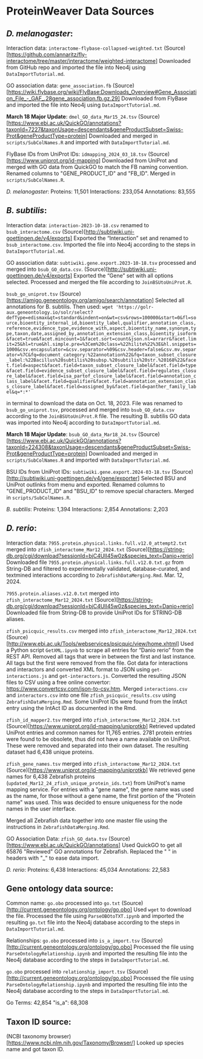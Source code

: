 # ProteinWeaver Data Sources

## *D. melanogaster*:

Interaction data:
`interactome-flybase-collapsed-weighted.txt`
(Source)[https://github.com/annaritz/fly-interactome/tree/master/interactome/weighted-interactome]
Downloaded from GitHub repo and imported the file into Neo4j using `DataImportTutorial.md`.

GO association data:
`gene_association.fb`
(Source)[https://wiki.flybase.org/wiki/FlyBase:Downloads_Overview#Gene_Association_File_-_GAF_.28gene_association.fb.gz.29]
Downloaded from FlyBase and imported the file into Neo4j using `DataImportTutorial.md`.

**March 18 Major Update**:
`dmel_GO_data_Mar15_24.tsv`
(Source)[https://www.ebi.ac.uk/QuickGO/annotations?taxonId=7227&taxonUsage=descendants&geneProductSubset=Swiss-Prot&geneProductType=protein]
Downloaded and merged in `scripts/SubColNames.R` and imported with `DataImportTutorial.md`.

FlyBase IDs from UniProt IDs:
`idmapping_2024_03_18.tsv`
(Source)[https://www.uniprot.org/id-mapping]
Downloaded from UniProt and merged with GO data from QuickGO to match the FB naming convention. Renamed columns to "GENE_PRODUCT_ID" and "FB_ID". Merged in `scripts/SubColNames.R`.

*D. melanogaster*:
Proteins: 11,501
Interactions: 233,054
Annotations: 83,555

## *B. subtilis*:

Interaction data:
`interaction-2023-10-18.csv` renamed to `bsub_interactome.csv`
(Source)[http://subtiwiki.uni-goettingen.de/v4/exports]
Exported the “Interaction” set and renamed to `bsub_interactome.csv`. Imported the file into Neo4j according to the steps in `DataImportTutorial.md`.

GO association data:
`subtiwiki.gene.export.2023-10-18.tsv` processed and merged into `bsub_GO_data.csv`.
(Source)[http://subtiwiki.uni-goettingen.de/v4/exports]
Exported the “Gene” set with all options selected. Processed and merged the file according to `JoinBSUtoUniProt.R`.

`bsub_go_uniprot.tsv`
(Source)[https://amigo.geneontology.org/amigo/search/annotation]
Selected all annotations for B. subtilis. Then used:
`wget 'https://golr-aux.geneontology.io/solr/select?defType=edismax&qt=standard&indent=on&wt=csv&rows=100000&start=0&fl=source,bioentity_internal_id,bioentity_label,qualifier,annotation_class,reference,evidence_type,evidence_with,aspect,bioentity_name,synonym,type,taxon,date,assigned_by,annotation_extension_class,bioentity_isoform&facet=true&facet.mincount=1&facet.sort=count&json.nl=arrarr&facet.limit=25&hl=true&hl.simple.pre=%3Cem%20class=%22hilite%22%3E&hl.snippets=1000&csv.encapsulator=&csv.separator=%09&csv.header=false&csv.mv.separator=%7C&fq=document_category:%22annotation%22&fq=taxon_subset_closure_label:%22Bacillus%20subtilis%20subsp.%20subtilis%20str.%20168%22&facet.field=aspect&facet.field=taxon_subset_closure_label&facet.field=type&facet.field=evidence_subset_closure_label&facet.field=regulates_closure_label&facet.field=isa_partof_closure_label&facet.field=annotation_class_label&facet.field=qualifier&facet.field=annotation_extension_class_closure_label&facet.field=assigned_by&facet.field=panther_family_label&q=*:*'`

in terminal to download the data on Oct. 18, 2023. File was renamed to `bsub_go_uniprot.tsv`, processed and merged into `bsub_GO_data.csv` according to the `JoinBSUtoUniProt.R` file. The resulting B. subtilis GO data was imported into Neo4j according to `DataImportTutorial.md`.

**March 18 Major Update**:
`bsub_GO_data_Mar18_24.tsv`
(Source)[https://www.ebi.ac.uk/QuickGO/annotations?taxonId=224308&taxonUsage=descendants&geneProductSubset=Swiss-Prot&geneProductType=protein]
Downloaded and merged in `scripts/SubColNames.R` and imported with `DataImportTutorial.md`.

BSU IDs from UniProt IDs:
`subtiwiki.gene.export.2024-03-18.tsv`
(Source)[http://subtiwiki.uni-goettingen.de/v4/gene/exporter]
Selected BSU and UniProt outlinks from menu and exported. Renamed columns to "GENE_PRODUCT_ID" and "BSU_ID" to remove special characters. Merged in `scripts/SubColNames.R`.


*B. subtilis*:
Proteins: 1,394
Interactions: 2,854
Annotations: 2,203

## *D. rerio*:

Interaction data:
`7955.protein.physical.links.full.v12.0_attempt2.txt` merged into `zfish_interactome_Mar12_2024.txt`
(Source)[https://string-db.org/cgi/download?sessionId=bjC4UlI45w0z&species_text=Danio+rerio]
Downloaded file `7955.protein.physical.links.full.v12.0.txt.gz` from String-DB and filtered to experimentally validated, database-curated, and textmined interactions according to `ZebrafishDataMerging.Rmd`. Mar. 12, 2024.
	
`7955.protein.aliases.v12.0.txt` merged into `zfish_interactome_Mar12_2024.txt`
(Source)[https://string-db.org/cgi/download?sessionId=bjC4UlI45w0z&species_text=Danio+rerio]
Downloaded file from String-DB to provide UniProt IDs for STRING-DB aliases.

`zfish_psicquic_results.csv` merged into `zfish_interactome_Mar12_2024.txt`
(Source)[http://www.ebi.ac.uk/Tools/webservices/psicquic/view/home.xhtml]
Used a Python script `GetXML.ipynb` to scrape all entries for “Danio rerio” from the REST API. Removed all <entrySet> tags that were in between the first and last instance. All <xml> tags but the first were removed from the file. Got data for interactions and interactors and converted XML format to JSON using `get-interactions.js` and `get-interactors.js`. Converted the resulting JSON files to CSV using a free online convertor: https://www.convertcsv.com/json-to-csv.htm. Merged `interactions.csv` and `interactors.csv` into one file `zfish_psicquic_results.csv` using `ZebrafishDataMerging.Rmd`. Some UniProt IDs were found from the IntAct entry using the IntAct ID as documented in the Rmd.

`zfish_id_mapper2.tsv` merged into `zfish_interactome_Mar12_2024.txt`
(Source)[https://www.uniprot.org/id-mapping/uniprotkb]
Retrieved updated UniProt entries and common names for 11,765 entries. 2781 protein entries were found to be obsolete, thus did not have a name available on UniProt. These were removed and separated into their own dataset.
The resulting dataset had 6,438 unique proteins.
 
`zfish_gene_names.tsv` merged into `zfish_interactome_Mar12_2024.txt`
(Source)[https://www.uniprot.org/id-mapping/uniprotkb]
We retrieved gene names for 6,438 Zebrafish proteins (`updated_Mar12_24_zfish_unique_protein_ids.txt`) from UniProt's name mapping service. For entries with a "gene name", the gene name was used as the name, for those without a gene name, the first portion of the "Protein name" was used. This was decided to ensure uniqueness for the node names in the user interface.

Merged all Zebrafish data together into one master file using the instructions in `ZebrafishDataMerging.Rmd`.

GO Association Data:
`zfish_GO_data.tsv`
(Source)[https://www.ebi.ac.uk/QuickGO/annotations]
Used QuickGO to get all 65876 "Reviewed" GO annotations for Zebrafish. Replaced the " " in headers with "_" to ease data import.

*D. rerio*:
Proteins: 6,438
Interactions: 45,034
Annotations: 22,583

## Gene ontology data source:

Common name:
`go.obo` processed into `go.txt`
(Source)[http://current.geneontology.org/ontology/go.obo]
Used `wget` to download the file. Processed the file using `ParseOBOtoTXT.ipynb` and imported the resulting `go.txt` file into the Neo4j database according to the steps in `DataImportTutorial.md`.

Relationships:
`go.obo` processed into `is_a_import.tsv`
(Source)[http://current.geneontology.org/ontology/go.obo]
Processed the file using `ParseOntologyRelationship.ipynb` and imported the resulting file into the Neo4j database according to the steps in `DataImportTutorial.md`.

`go.obo` processed into `relationship_import.tsv`
(Source)[http://current.geneontology.org/ontology/go.obo]
Processed the file using `ParseOntologyRelationship.ipynb` and imported the resulting file into the Neo4j database according to the steps in `DataImportTutorial.md`.

Go Terms: 42,854
"is_a": 68,308

## Taxon ID source:
(NCBI taxonomy browser)[https://www.ncbi.nlm.nih.gov/Taxonomy/Browser/]
Looked up species name and got taxon ID.
